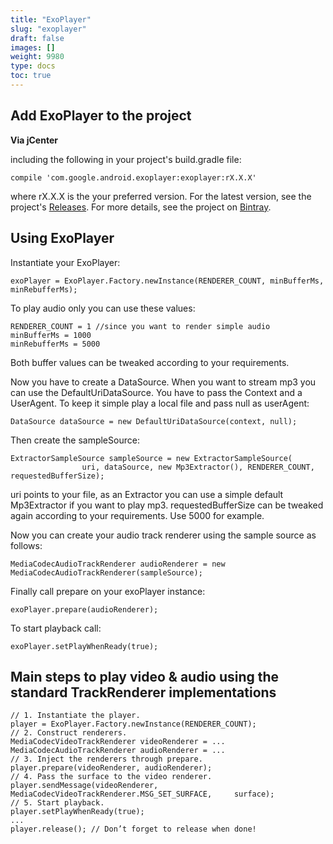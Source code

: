 ```yaml
---
title: "ExoPlayer"
slug: "exoplayer"
draft: false
images: []
weight: 9980
type: docs
toc: true
---
```


## Add ExoPlayer to the project
**Via jCenter**

including the following in your project's build.gradle file:

    compile 'com.google.android.exoplayer:exoplayer:rX.X.X'
where rX.X.X is the your preferred version. For the latest version, see the project's [Releases][1]. For more details, see the project on [Bintray][2].


  [1]: https://github.com/google/ExoPlayer/releases
  [2]: https://bintray.com/google/exoplayer/exoplayer/view

## Using ExoPlayer
Instantiate your ExoPlayer:

    exoPlayer = ExoPlayer.Factory.newInstance(RENDERER_COUNT, minBufferMs, minRebufferMs);

To play audio only you can use these values:

    RENDERER_COUNT = 1 //since you want to render simple audio
    minBufferMs = 1000 
    minRebufferMs = 5000

Both buffer values can be tweaked according to your requirements.

Now you have to create a DataSource. When you want to stream mp3 you can use the DefaultUriDataSource. You have to pass the Context and a UserAgent. To keep it simple play a local file and pass null as userAgent:

    DataSource dataSource = new DefaultUriDataSource(context, null);

Then create the sampleSource:

    ExtractorSampleSource sampleSource = new ExtractorSampleSource(
                    uri, dataSource, new Mp3Extractor(), RENDERER_COUNT, requestedBufferSize);

uri points to your file, as an Extractor you can use a simple default Mp3Extractor if you want to play mp3. requestedBufferSize can be tweaked again according to your requirements. Use 5000 for example.

Now you can create your audio track renderer using the sample source as follows:

    MediaCodecAudioTrackRenderer audioRenderer = new MediaCodecAudioTrackRenderer(sampleSource);

Finally call prepare on your exoPlayer instance:

    exoPlayer.prepare(audioRenderer);

To start playback call:

    exoPlayer.setPlayWhenReady(true);

## Main steps to play video & audio using the standard TrackRenderer implementations
    // 1. Instantiate the player.
    player = ExoPlayer.Factory.newInstance(RENDERER_COUNT);
    // 2. Construct renderers.
    MediaCodecVideoTrackRenderer videoRenderer = ...
    MediaCodecAudioTrackRenderer audioRenderer = ...
    // 3. Inject the renderers through prepare.
    player.prepare(videoRenderer, audioRenderer);
    // 4. Pass the surface to the video renderer.
    player.sendMessage(videoRenderer, MediaCodecVideoTrackRenderer.MSG_SET_SURFACE,     surface);
    // 5. Start playback.
    player.setPlayWhenReady(true);
    ...
    player.release(); // Don’t forget to release when done!

